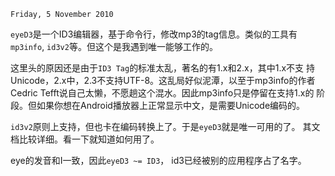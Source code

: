 `Friday, 5 November 2010`

`eyeD3`是一个ID3编辑器，基于命令行，修改mp3的tag信息。类似的工具有
`mp3info`, `id3v2`等。但这个是我遇到唯一能够工作的。

这里头的原因还是由于`ID3 Tag`的标准太乱，著名的有1.x和2.x，其中1.x不支
持Unicode，2.x中，2.3不支持UTF-8。这乱局好似泥潭，以至于mp3info的作者
Cedric Tefft说自己太懒，不愿趟这个混水。因此mp3info只是停留在支持1.x的
阶段。但如果你想在Android播放器上正常显示中文，是需要Unicode编码的。

`id3v2`原则上支持，但也卡在编码转换上了。于是`eyeD3`就是唯一可用的了。
其文档比较详细。看一下就知道如何用了。

eye的发音和I一致，因此`eyeD3 ~= ID3`， id3已经被别的应用程序占了名字。
